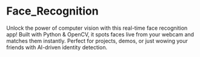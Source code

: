 # Face_Recognition
Unlock the power of computer vision with this real-time face recognition app! Built with Python &amp; OpenCV, it spots faces live from your webcam and matches them instantly. Perfect for projects, demos, or just wowing your friends with AI-driven identity detection.
